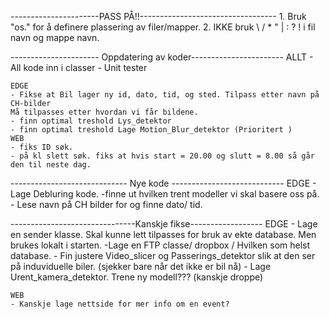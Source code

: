 


----------------------PASS PÅ!!----------------------------------
    1. Bruk "os." for å definere plassering av filer/mapper. 
    2. IKKE bruk  \ / * " | : ? !  i fil navn og mappe navn.

---------------------- Oppdatering av koder-----------------------
    ALLT
    - All kode inn i classer
    - Unit tester
  
    EDGE
    - Fikse at Bil lager ny id, dato, tid, og sted. Tilpass etter navn på CH-bilder  
    Må tilpasses etter hvordan vi får bildene. 
    - finn optimal treshold Lys_detektor
    - finn optimal treshold Lage Motion_Blur_detektor (Prioritert )
    WEB
    - fiks ID søk. 
    - på kl slett søk. fiks at hvis start = 20.00 og slutt = 8.00 så går den til neste dag. 

----------------------------- Nye kode ----------------------------
    EDGE
    - Lage Debluring kode.
        -finne ut hvilken trent modeller vi skal basere oss på.
    - Lese navn på CH bilder for og finne dato/ tid.

    





-------------------------------Kanskje fikse------------------
    EDGE
    - Lage en sender klasse. Skal kunne lett tilpasses for bruk av ekte database. Men brukes lokalt i starten. 
        -Lage en FTP classe/ dropbox / Hvilken som helst database.
    - Fin justere Video_slicer og Passerings_detektor slik at den ser på induviduelle biler. (sjekker bare når det ikke er bil nå)
    - Lage Urent_kamera_detektor. Trene ny modell??? (kanskje droppe)

    WEB
    - Kanskje lage nettside for mer info om en event? 

